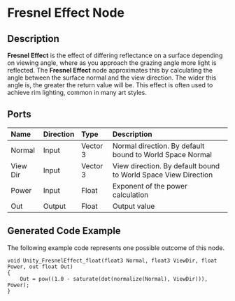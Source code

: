 # Fresnel Effect Node

## Description

**Fresnel Effect** is the effect of differing reflectance on a surface depending on viewing angle, where as you approach the grazing angle more light is reflected. The **Fresnel Effect** node approximates this by calculating the angle between the surface normal and the view direction. The wider this angle is, the greater the return value will be. This effect is often used to achieve rim lighting, common in many art styles.

## Ports

| Name        | Direction           | Type  | Description |
|:------------ |:-------------|:-----|:---|
| Normal      | Input | Vector 3 | Normal direction. By default bound to World Space Normal |
| View Dir      | Input | Vector 3 | View direction. By default bound to World Space View Direction |
| Power      | Input | Float    | Exponent of the power calculation |
| Out | Output      |   Float    | Output value |

## Generated Code Example

The following example code represents one possible outcome of this node.

```
void Unity_FresnelEffect_float(float3 Normal, float3 ViewDir, float Power, out float Out)
{
    Out = pow((1.0 - saturate(dot(normalize(Normal), ViewDir))), Power);
}
```
